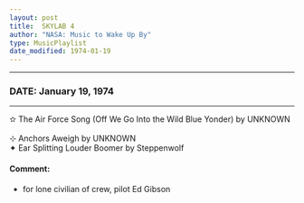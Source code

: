 ```yaml
---
layout: post
title:  SKYLAB 4
author: "NASA: Music to Wake Up By"
type: MusicPlaylist
date_modified: 1974-01-19
---
```


----
### DATE: January 19, 1974
----
✫ The Air Force Song  (Off We Go Into the Wild Blue Yonder) by UNKNOWN  &nbsp;<br />⊹ Anchors Aweigh by UNKNOWN  &nbsp;<br />✦ Ear Splitting Louder Boomer by Steppenwolf

#### Comment:
* for lone civilian of crew, pilot Ed Gibson
